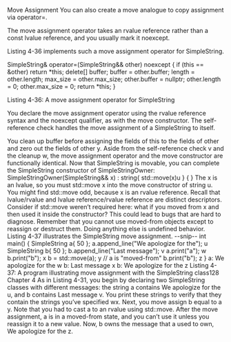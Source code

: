 Move Assignment
You can also create a move analogue to copy assignment via operator=.

The move assignment operator takes an rvalue reference rather than a const
lvalue reference, and you usually mark it noexcept.

Listing 4-36 implements such a move assignment operator for SimpleString.

SimpleString& operator=(SimpleString&& other) noexcept {
  if (this == &other) return *this;
  delete[] buffer;
  buffer = other.buffer;
  length = other.length;
  max_size = other.max_size;
  other.buffer = nullptr;
  other.length = 0;
  other.max_size = 0;
  return *this;
}

Listing 4-36: A move assignment operator for SimpleString

You declare the move assignment operator using the rvalue reference syntax and the noexcept qualifier, as with the move constructor. The self-reference check handles the move assignment of a SimpleString to itself.

You clean up buffer before assigning the fields of this to the fields of
other and zero out the fields of other y. Aside from the self-reference
check v and the cleanup w, the move assignment operator and the move
constructor are functionally identical.
Now that SimpleString is movable, you can complete the SimpleString constructor of SimpleStringOwner:
SimpleStringOwner(SimpleString&& x) : string{ std::move(x)u } { }
The x is an lvalue, so you must std::move x into the move constructor
of string u. You might find std::move odd, because x is an rvalue reference.
Recall that lvalue/rvalue and lvalue reference/rvalue reference are distinct
descriptors.
Consider if std::move weren’t required here: what if you moved from x
and then used it inside the constructor? This could lead to bugs that are
hard to diagnose. Remember that you cannot use moved-from objects
except to reassign or destruct them. Doing anything else is undefined
behavior.
Listing 4-37 illustrates the SimpleString move assignment.
--snip--
int main() {
SimpleString a{ 50 };
a.append_line("We apologize for the"); u
SimpleString b{ 50 };
b.append_line("Last message"); v
a.print("a"); w
b.print("b"); x
b = std::move(a); y
// a is "moved-from"
b.print("b"); z
}
a: We apologize for the w
b: Last message x
b: We apologize for the z
Listing 4-37: A program illustrating move assignment with the SimpleString class128 Chapter 4
As in Listing 4-31, you begin by declaring two SimpleString classes with
different messages: the string a contains We apologize for the u, and b contains Last message v. You print these strings to verify that they contain the
strings you’ve specified wx. Next, you move assign b equal to a y. Note that
you had to cast a to an rvalue using std::move. After the move assignment, a
is in a moved-from state, and you can’t use it unless you reassign it to a new
value. Now, b owns the message that a used to own, We apologize for the z.
